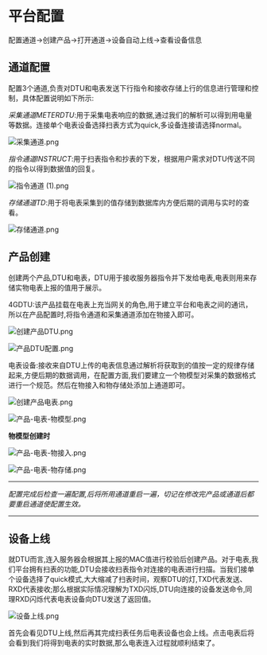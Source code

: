 # 平台配置

配置通道->创建产品->打开通道->设备自动上线->查看设备信息

## 通道配置
配置3个通道,负责对DTU和电表发送下行指令和接收存储上行的信息进行管理和控制，具体配置说明如下所示:

*采集通道METERDTU*:用于采集电表响应的数据,通过我们的解析可以得到用电量等数据。连接单个电表设备选择扫表方式为quick,多设备连接请选择normal。

![采集通道.png](http://dgiot-1253666439.cos.ap-shanghai-fsi.myqcloud.com/shuwa_tech/zh/blog/study/real-meter/%E9%87%87%E9%9B%86%E9%80%9A%E9%81%93.png)

*指令通道INSTRUCT*:用于扫表指令和抄表的下发，根据用户需求对DTU传送不同的指令以得到数据值的回复。

![指令通道 (1).png](http://dgiot-1253666439.cos.ap-shanghai-fsi.myqcloud.com/shuwa_tech/zh/blog/study/real-meter/%E6%8C%87%E4%BB%A4%E9%80%9A%E9%81%93%20%281%29.png)

*存储通道TD*:用于将电表采集到的值存储到数据库内方便后期的调用与实时的查看。

![存储通道.png](http://dgiot-1253666439.cos.ap-shanghai-fsi.myqcloud.com/shuwa_tech/zh/blog/study/real-meter/%E5%AD%98%E5%82%A8%E9%80%9A%E9%81%93.png)

## 产品创建
创建两个产品,DTU和电表，DTU用于接收服务器指令并下发给电表,电表则用来存储实物电表上报的值用于展示。

4GDTU:该产品挂载在电表上充当网关的角色,用于建立平台和电表之间的通讯，所以在产品配置时,将指令通道和采集通道添加在物接入即可。

![创建产品DTU.png](http://dgiot-1253666439.cos.ap-shanghai-fsi.myqcloud.com/shuwa_tech/zh/blog/study/real-meter/%E5%88%9B%E5%BB%BA%E4%BA%A7%E5%93%81DTU.png)

![产品DTU配置.png](http://dgiot-1253666439.cos.ap-shanghai-fsi.myqcloud.com/shuwa_tech/zh/blog/study/real-meter/%E4%BA%A7%E5%93%81DTU%E9%85%8D%E7%BD%AE.png)

电表设备:接收来自DTU上传的电表信息通过解析将获取到的值按一定的规律存储起来,方便后期的数据调用，在配置方面,我们要建立一个物模型对采集的数据格式进行一个规范。然后在物接入和物存储处添加上通道即可。

![创建产品电表.png](http://dgiot-1253666439.cos.ap-shanghai-fsi.myqcloud.com/shuwa_tech/zh/blog/study/real-meter/%E5%88%9B%E5%BB%BA%E4%BA%A7%E5%93%81%E7%94%B5%E8%A1%A8.png)

![产品-电表-物模型.png](http://dgiot-1253666439.cos.ap-shanghai-fsi.myqcloud.com/shuwa_tech/zh/blog/study/real-meter/%E4%BA%A7%E5%93%81-%E7%94%B5%E8%A1%A8-%E7%89%A9%E6%A8%A1%E5%9E%8B.png)

**物模型创建时**

![产品-电表-物接入.png](http://dgiot-1253666439.cos.ap-shanghai-fsi.myqcloud.com/shuwa_tech/zh/blog/study/real-meter/%E4%BA%A7%E5%93%81-%E7%94%B5%E8%A1%A8-%E7%89%A9%E6%8E%A5%E5%85%A5.png)

![产品-电表-物存储.png](http://dgiot-1253666439.cos.ap-shanghai-fsi.myqcloud.com/shuwa_tech/zh/blog/study/real-meter/%E4%BA%A7%E5%93%81-%E7%94%B5%E8%A1%A8-%E7%89%A9%E5%AD%98%E5%82%A8.png)

---

*配置完成后检查一遍配置,后将所用通道重启一遍，切记在修改完产品或通道后都要重启通道使配置生效。*

---

## 设备上线
就DTU而言,连入服务器会根据其上报的MAC值进行校验后创建产品。对于电表,我们平台拥有扫表的功能,DTU会接收扫表指令对连接的电表进行扫描。当我们接单个设备选择了quick模式,大大缩减了扫表时间，观察DTU的灯,TXD代表发送、RXD代表接收;那么根据实际情况理解为TXD闪烁,DTU向连接的设备发送命令,同理RXD闪烁代表电表设备向DTU发送了返回值。

![设备上线.png](http://dgiot-1253666439.cos.ap-shanghai-fsi.myqcloud.com/shuwa_tech/zh/blog/study/real-meter/%E8%AE%BE%E5%A4%87%E4%B8%8A%E7%BA%BF.png)

首先会看见DTU上线,然后再其完成扫表任务后电表设备也会上线。点击电表后将会看到我们将得到电表的实时数据,那么电表连入过程就顺利结束了。
